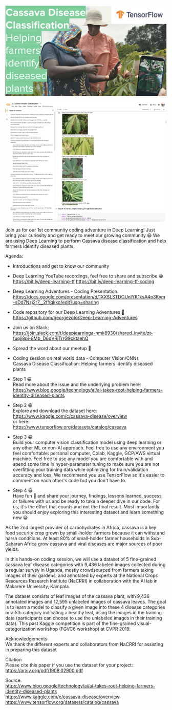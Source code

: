 ![alt text](../images/1-Cassava.png)

![alt text](../images/1-Cassava-1.png)

Join us for our 1st community coding adventure in Deep Learning! Just bring your curiosity and get ready to meet our growing community 😀 We are using Deep Learning to perform Cassava disease classification and help farmers identify diseased plants.

Agenda:  
- Introductions and get to know our community

- Deep Learning YouTube recordings, feel free to share and subscribe 😀  
https://bit.ly/deep-learning-tf
https://bit.ly/deep-learning-tf-coding

- Deep Learning Adventures - Coding Presentation:  
https://docs.google.com/presentation/d/1XXSLSTDOUnlYK1ksA4p3Kym-sDd7Nzj2r7__2fYqkxo/edit?usp=sharing

- Code repository for our Deep Learning Adventures 🎉  
https://github.com/georgezoto/Deep-Learning-Adventures

- Join us on Slack:  
https://join.slack.com/t/deeplearninga-nmk8930/shared_invite/zt-fupjj8pi-8Mb_D6dVRjTrrG9cktaehQ

- Spread the word about our meetup 🎉  

- Coding session on real world data - Computer Vision/CNNs  
Cassava Disease Classification: Helping farmers identify diseased plants  

- Step 1 😀  
Read more about the issue and the underlying problem here:  
https://www.blog.google/technology/ai/ai-takes-root-helping-farmers-identity-diseased-plants

- Step 2 😀  
Explore and download the dataset here:  
https://www.kaggle.com/c/cassava-disease/overview  
or here:  
https://www.tensorflow.org/datasets/catalog/cassava  

- Step 3 😀  
Build your computer vision classification model using deep learning or any other ML or non-AI approach. Feel free to use any environment you feel comfortable: personal computer, Colab, Kaggle, GCP/AWS virtual machine. Feel free to use any model you are comfortable with and spend some time in hyper-paramater tuning to make sure you are not overfitting your training data while optimizing for train/validation accuracy and loss. We recommend you use TensorFlow so it's easier to comment on each other's code but you don't have to.

- Step 4 😀  
Have fun 🎉 and share your journey, findings, lessons learned, success or failures with us and be ready to take a deeper dive in our code. For us, it's the effort that counts and not the final result. Most importantly you should enjoy exploring this interesting dataset and learn something new 😀  

As the 2nd largest provider of carbohydrates in Africa, cassava is a key food security crop grown by small-holder farmers because it can withstand harsh conditions. At least 80% of small-holder farmer households in Sub-Saharan Africa grow cassava and viral diseases are major sources of poor yields.  

In this hands-on coding session, we will use a dataset of 5 fine-grained cassava leaf disease categories with 9,436 labeled images collected during a regular survey in Uganda, mostly crowdsourced from farmers taking images of their gardens, and annotated by experts at the National Crops Resources Research Institute (NaCRRI) in collaboration with the AI lab in Makarere University, Kampala.  

The dataset consists of leaf images of the cassava plant, with 9,436 annotated images and 12,595 unlabeled images of cassava leaves. The goal is to learn a model to classify a given image into these 4 disease categories or a 5th category indicating a healthy leaf, using the images in the training data (participants can choose to use the unlabeled images in their training data). This past Kaggle competition is part of the fine-grained visual-categorization workshop (FGVC6 workshop) at CVPR 2019.  

Acknowledgements  
We thank the different experts and collaborators from NaCRRI for assisting in preparing this dataset

Citation  
Please cite this paper if you use the dataset for your project: https://arxiv.org/pdf/1908.02900.pdf

Source:  
https://www.blog.google/technology/ai/ai-takes-root-helping-farmers-identity-diseased-plants  
https://www.kaggle.com/c/cassava-disease/overview  
https://www.tensorflow.org/datasets/catalog/cassava  
